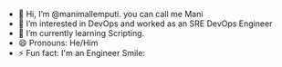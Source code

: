 - 👋 Hi, I’m @manimallemputi. you can call me Mani
- 👀 I’m interested in DevOps and worked as an SRE DevOps Engineer
- 🌱 I’m currently learning Scripting.
- 😄 Pronouns: He/Him
- ⚡ Fun fact: I'm an Engineer Smile:

<!---
manimallemputi/manimallemputi is a ✨ special ✨ repository because its `README.md` (this file) appears on your GitHub profile.
You can click the Preview link to take a look at your changes.
--->
